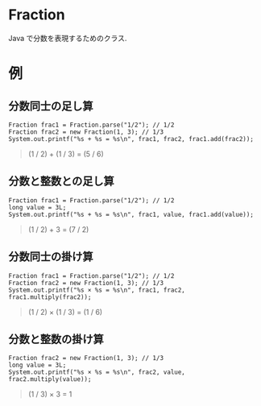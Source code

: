 # Fraction
Java で分数を表現するためのクラス.

# 例
## 分数同士の足し算
```
Fraction frac1 = Fraction.parse("1/2"); // 1/2
Fraction frac2 = new Fraction(1, 3); // 1/3
System.out.printf("%s + %s = %s\n", frac1, frac2, frac1.add(frac2));
```

>  (1 / 2) + (1 / 3) = (5 / 6)

## 分数と整数との足し算

```
Fraction frac1 = Fraction.parse("1/2"); // 1/2
long value = 3L;
System.out.printf("%s + %s = %s\n", frac1, value, frac1.add(value));
```

> (1 / 2) + 3 = (7 / 2)

## 分数同士の掛け算

```
Fraction frac1 = Fraction.parse("1/2"); // 1/2
Fraction frac2 = new Fraction(1, 3); // 1/3
System.out.printf("%s × %s = %s\n", frac1, frac2, frac1.multiply(frac2));
```

> (1 / 2) × (1 / 3) = (1 / 6)

## 分数と整数の掛け算

```
Fraction frac2 = new Fraction(1, 3); // 1/3
long value = 3L;
System.out.printf("%s × %s = %s\n", frac2, value, frac2.multiply(value));
```

>  (1 / 3) × 3 = 1





